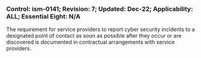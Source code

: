 ### Control: ism-0141; Revision: 7; Updated: Dec-22; Applicability: ALL; Essential Eight: N/A
<p>The requirement for service providers to report cyber security incidents to a designated point of contact as soon as possible after they occur or are discovered is documented in contractual arrangements with service providers.</p>